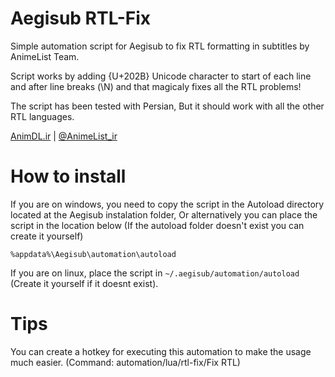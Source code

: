# Aegisub RTL-Fix
Simple automation script for Aegisub to fix RTL formatting in subtitles by AnimeList Team.

Script works by adding {U+202B} Unicode character to start of each line
and after line breaks (\N) and that magicaly fixes all the RTL problems!

The script has been tested with Persian, But it should work with all the other RTL languages.

[AnimDL.ir](https://www.animdl.ir) | [@AnimeList_ir](https://t.me/animelist_ir)

# How to install
If you are on windows, you need to copy the script in the Autoload
directory located at the Aegisub instalation folder, Or alternatively
you can place the script in the location below (If the autoload folder
doesn't exist you can create it yourself)
```
%appdata%\Aegisub\automation\autoload
```
If you are on linux, place the script in `~/.aegisub/automation/autoload` (Create it
yourself if it doesnt exist).

# Tips
You can create a hotkey for executing this automation to make the usage much easier. (Command: automation/lua/rtl-fix/Fix RTL)
